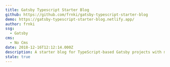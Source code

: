 ```yaml
---
title: Gatsby Typescript Starter Blog
github: https://github.com/frnki/gatsby-typescript-starter-blog
demo: https://gatsby-typescript-starter-blog.netlify.app/
author: frnki
ssg:
  - Gatsby
cms:
  - No Cms
date: 2018-12-16T12:12:14.000Z
description: A starter blog for TypeScript-based Gatsby projects with minimal settings.
stale: true
---
```

